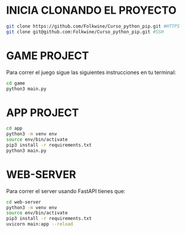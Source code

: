 # INICIA CLONANDO EL PROYECTO

```sh
git clone https://github.com/Folkwine/Curso_python_pip.git #HTTPS
git clone git@github.com:Folkwine/Curso_python_pip.git #SSH
```

# GAME PROJECT


Para correr el juego sigue las siguientes instrucciones en tu terminal:
```sh
cd game
python3 main.py
```


# APP PROJECT

```sh
cd app
python3 -m venv env
source env/bin/activate
pip3 install -r requirements.txt 
python3 main.py
```


# WEB-SERVER

Para correr el server usando FastAPI tienes que:
```sh
cd web-server
python3 -m venv env
source env/bin/activate
pip3 install -r requirements.txt 
uvicorn main:app --reload
```